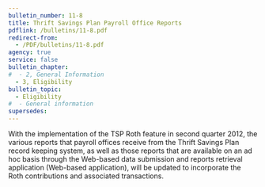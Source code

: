 ```yaml
---
bulletin_number: 11-8
title: Thrift Savings Plan Payroll Office Reports
pdflink: /bulletins/11-8.pdf
redirect-from:
  - /PDF/bulletins/11-8.pdf
agency: true
service: false
bulletin_chapter:
#  - 2, General Information
  - 3, Eligibility
bulletin_topic:
  - Eligibility
#  - General information
supersedes:
---
```


With the implementation of the TSP Roth feature in second quarter 2012, the various reports that payroll offices receive from the Thrift Savings Plan record keeping system, as well as those reports that are available on an ad hoc basis through the Web-based data submission and reports retrieval application (Web-based application), will be updated to incorporate the Roth contributions and associated transactions.

